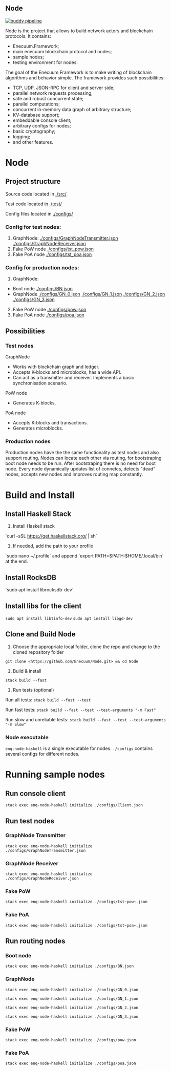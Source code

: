 ## Node

[![buddy pipeline](https://buddy.enecuum.com/enecuum/node/pipelines/pipeline/19/badge.svg?token=c35be458f2d393a30001acf59f086401a00713eb057ab070050e9855280788bf "buddy pipeline")](https://buddy.enecuum.com/enecuum/node/pipelines/pipeline/19)

Node is the project that allows to build network actors and blockchain protocols. It contains:

  - Enecuum.Framework;
  - main enecuum blockchain protocol and nodes;
  - sample nodes;
  - testing environment for nodes.

The goal of the Enecuum.Framework is to make writing of blockchain algorithms and behavior simple.
The framework provides such possibilities:

  - TCP, UDP, JSON-RPC for client and server side;
  - parallel network requests processing;
  - safe and robust concurrent state;
  - parallel computations;
  - concurrent in-memory data graph of arbitrary structure;
  - KV-database support;
  - embeddable console client;
  - arbitrary configs for nodes;
  - basic cryptography;
  - logging;
  - and other features.


Node
====

Project structure
-----------------

Source code located in [./src/](./src/)

Test code located in [./test/](./test/)

Config files located in [./configs/](./configs/)

### Config for test nodes:

1.  GraphNode:
    [./configs/GraphNodeTransmitter.json](./configs/GraphNodeTransmitter.json)
    [./configs/GraphNodeReceiver.json](./configs/GraphNodeReceiver.json)
2.  Fake PoW node [./configs/tst\_pow.json](./configs/tst_pow.json)
3.  Fake PoA node [./configs/tst\_poa.json](./configs/tst_poa.json)

### Config for production nodes:

1.  GraphNode:

-   Boot node [./configs/BN.json](./configs/BN.json)
-   GraphNode [./configs/GN\_0.json](./configs/GN_0.json)
    [./configs/GN\_1.json](./configs/GN_1.json)
    [./configs/GN\_2.json](./configs/GN_2.json)
    [./configs/GN\_3.json](./configs/GN_3.json)

2.  Fake PoW node [./configs/pow.json](./configs/pow.json)
3.  Fake PoA node [./configs/poa.json](./configs/poa.json)

Possibilities
-------------

### Test nodes

GraphNode

-   Works with blockchain graph and ledger.
-   Accepts K-blocks and microblocks, has a wide API.
-   Can act as a transmitter and receiver. Implements a basic
    synchronisation scenario.

PoW node

-   Generates K-blocks.

PoA node

-   Accepts K-blocks and transactions.
-   Generates microblocks.

### Production nodes

Production nodes have the the same functionality as test nodes and also
support routing. Nodes can locate each other via routing, for
bootstraping boot node needs to be run. After bootstraping there is no
need for boot node. Every node dynamically updates list of connetcs, detects "dead"
nodes, accepts new nodes and improves routing map constantly.

Build and Install
=================

Install Haskell Stack
---------------------

1.  Install Haskell stack

\`curl -sSL <https://get.haskellstack.org/> | sh\`

1.  If needed, add the path to your profile

\`sudo nano \~/.profile\` and append \`export
PATH=\$PATH:\$HOME/.local/bin\` at the end.

Install RocksDB
---------------

\`sudo apt install librocksdb-dev\`

Install libs for the client
---------------------------

`sudo apt install libtinfo-dev` `sudo apt install libgd-dev`

Clone and Build Node
--------------------

1.  Choose the appropriate local folder, clone the repo and change to
    the cloned repository folder

`git clone <https://github.com/Enecuum/Node.git> && cd Node`

1.  Build & install

`stack build --fast`

1.  Run tests (optional)

Run all tests: `stack build --fast --test`

Run fast tests: `stack build --fast --test --test-arguments "-m Fast"`

Run slow and unreliable tests: `stack build --fast --test
--test-arguments "-m Slow"`

### Node executable

`enq-node-haskell` is a single executable for nodes. `./configs`
contains several configs for different nodes.

Running sample nodes
====================

Run console client
------------------

`stack exec enq-node-haskell initialize ./configs/Client.json`

Run test nodes
--------------

### GraphNode Transmitter

`stack exec enq-node-haskell initialize
./configs/GraphNodeTransmitter.json`

### GraphNode Receiver

`stack exec enq-node-haskell initialize
./configs/GraphNodeReceiver.json`

### Fake PoW

`stack exec enq-node-haskell initialize ./configs/tst~pow~.json`

### Fake PoA

`stack exec enq-node-haskell initialize ./configs/tst~poa~.json`

Run routing nodes
-----------------

### Boot node

`stack exec enq-node-haskell initialize ./configs/BN.json`

### GraphNode

`stack exec enq-node-haskell initialize ./configs/GN_0.json`

`stack exec enq-node-haskell initialize ./configs/GN_1.json`

`stack exec enq-node-haskell initialize ./configs/GN_2.json`

`stack exec enq-node-haskell initialize ./configs/GN_3.json`

### Fake PoW

`stack exec enq-node-haskell initialize ./configs/pow.json`

### Fake PoA

`stack exec enq-node-haskell initialize ./configs/poa.json`